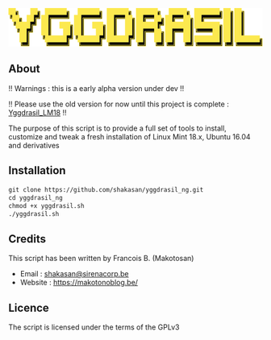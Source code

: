 ![yggdrasil](logo.png)

About
-----

!! Warnings : this is a early alpha version under dev !!

!! Please use the old version for now until this project is complete : [Yggdrasil_LM18](https://github.com/shakasan/Yggdrasil_LM18) !!

The purpose of this script is to provide a full set of tools to install, customize and tweak a fresh installation of Linux Mint 18.x, Ubuntu 16.04 and derivatives

Installation
------------

```
git clone https://github.com/shakasan/yggdrasil_ng.git
cd yggdrasil_ng
chmod +x yggdrasil.sh
./yggdrasil.sh
```

Credits
-------

This script has been written by Francois B. (Makotosan)

* Email : shakasan@sirenacorp.be
* Website : https://makotonoblog.be/

Licence
-------

The script is licensed under the terms of the GPLv3
